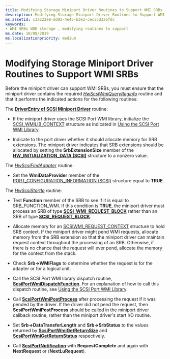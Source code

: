 ```yaml
---
title: Modifying Storage Miniport Driver Routines to Support WMI SRBs
description: Modifying Storage Miniport Driver Routines to Support WMI SRBs
ms.assetid: c3a222e8-dd02-4e45-b3e2-cec35d3abfdc
keywords:
- WMI SRBs WDK storage , modifying routines to support
ms.date: 10/08/2019
ms.localizationpriority: medium
---
```


# Modifying Storage Miniport Driver Routines to Support WMI SRBs

Before the miniport driver can support WMI SRBs, you must ensure that the miniport driver contains the required [*HwScsiWmiQueryReginfo*](https://docs.microsoft.com/windows-hardware/drivers/ddi/scsiwmi/nc-scsiwmi-pscsiwmi_query_reginfo) routine and that it performs the indicated actions for the following routines:

The [**DriverEntry of SCSI Miniport Driver**](driverentry-of-scsi-miniport-driver.md) routine:

- If the miniport driver uses the SCSI Port WMI library, initialize the [SCSI_WMILIB_CONTEXT](https://docs.microsoft.com/windows-hardware/drivers/ddi/scsiwmi/ns-scsiwmi-_scsiwmilib_context) structure as indicated in [Using the SCSI Port WMI Library](using-the-scsi-port-wmi-library.md).

- Indicate to the port driver whether it should allocate memory for SRB extensions. The miniport driver indicates that SRB extensions should be allocated by setting the **SrbExtensionSize** member of the [**HW_INITIALIZATION_DATA (SCSI)**](https://docs.microsoft.com/windows-hardware/drivers/ddi/srb/ns-srb-_hw_initialization_data) structure to a nonzero value.

The [*HwScsiFindAdapter*](https://docs.microsoft.com/previous-versions/windows/hardware/drivers/ff557300(v=vs.85)) routine:

- Set the **WmiDataProvider** member of the [PORT_CONFIGURATION_INFORMATION (SCSI)](https://docs.microsoft.com/windows-hardware/drivers/ddi/srb/ns-srb-_port_configuration_information) structure equal to **TRUE**.

The [*HwScsiStartIo*](https://docs.microsoft.com/previous-versions/windows/hardware/drivers/ff557323(v=vs.85)) routine:

- Test **Function** member of the SRB to see if it is equal to SRB_FUNCTION_WMI. If this condition is **TRUE**, the miniport driver must process an SRB of type [**SCSI_WMI_REQUEST_BLOCK**](https://docs.microsoft.com/windows-hardware/drivers/ddi/srb/ns-srb-_scsi_wmi_request_block) rather than an SRB of type [**SCSI_REQUEST_BLOCK**](https://docs.microsoft.com/windows-hardware/drivers/ddi/srb/ns-srb-_scsi_request_block).

- Allocate memory for an [SCSIWMI_REQUEST_CONTEXT](https://docs.microsoft.com/windows-hardware/drivers/ddi/scsiwmi/ns-scsiwmi-scsiwmi_request_context) structure to hold SRB context. If the miniport driver might pend WMI requests, allocate memory from the SRB extension so that the miniport driver can maintain request context throughout the processing of an SRB. Otherwise, if there is no chance that the request will ever pend, allocate the memory for the context from the stack.

- Check **Srb->WMIFlags** to determine whether the request is for the adapter or for a logical unit.

- Call the SCSI Port WMI library dispatch routine, [**ScsiPortWmiDispatchFunction**](https://docs.microsoft.com/windows-hardware/drivers/ddi/scsiwmi/nf-scsiwmi-scsiportwmidispatchfunction). For an explanation of how to call this dispatch routine, see [Using the SCSI Port WMI Library](using-the-scsi-port-wmi-library.md).

- Call [**ScsiPortWmiPostProcess**](https://docs.microsoft.com/windows-hardware/drivers/ddi/scsiwmi/nf-scsiwmi-scsiportwmipostprocess) after processing the request if it was pended by the driver. If the driver did not pend the request, then **ScsiPortWmiPostProcess** should be called in the miniport driver callback routine, rather than the miniport driver's start I/O routine.

- Set **Srb->DataTransferLength** and **Srb->SrbStatus** to the values returned by [**ScsiPortWmiGetReturnSize**](https://docs.microsoft.com/windows-hardware/drivers/ddi/scsiwmi/nf-scsiwmi-scsiportwmigetreturnsize) and [**ScsiPortWmiGetReturnStatus**](https://docs.microsoft.com/windows-hardware/drivers/ddi/scsiwmi/nf-scsiwmi-scsiportwmigetreturnstatus) respectively.

- Call [**ScsiPortNotification**](https://docs.microsoft.com/windows-hardware/drivers/ddi/srb/nf-srb-scsiportnotification) with **RequestComplete** and again with **NextRequest** or (**NextLuRequest**).

